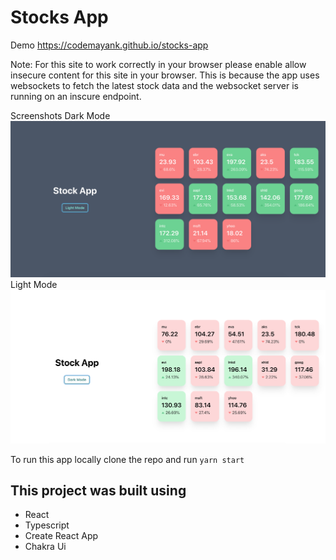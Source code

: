 # Stocks App

Demo
https://codemayank.github.io/stocks-app

Note: For this site to work correctly in your browser please enable allow insecure content for this site in your browser. This is because the app uses websockets to fetch the latest stock data and the websocket server is running on an inscure endpoint.

Screenshots
Dark Mode
![](./screenshots/darkMode_ss.png)
Light Mode
![](./screenshots/lightMode_ss.png)


To run this app locally clone the repo and run
`yarn start`

## This project was built using
* React
* Typescript
* Create React App
* Chakra Ui




